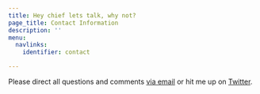 ```yaml
---
title: Hey chief lets talk, why not?
page_title: Contact Information
description: ''
menu:
  navlinks:
    identifier: contact

---
```

Please direct all questions and comments <a href="mailto:greg@airbagindustries.com?subject=Hello Airbag">via email</a> or hit me up on <a href="http://www.twitter.com/brilliantcrank.com">Twitter</a>.